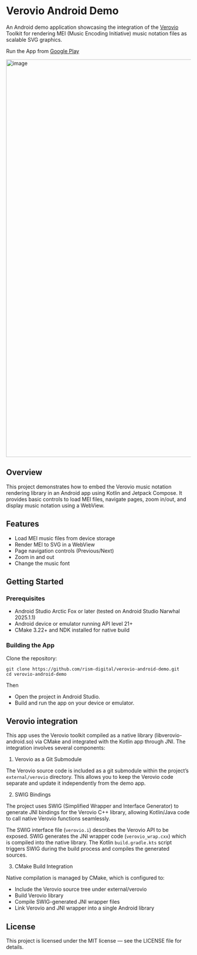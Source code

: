 # Verovio Android Demo

An Android demo application showcasing the integration of the [Verovio](https://www.verovio.org) Toolkit for rendering MEI (Music Encoding Initiative) music notation files as scalable SVG graphics.

Run the App from [Google Play](https://play.google.com/store/apps/details?id=org.verovio.android.demo)

<img width="540" height="1080" alt="image" src="https://github.com/user-attachments/assets/e38607a1-68ae-4bce-b8a7-05fcaffd8024" />

## Overview

This project demonstrates how to embed the Verovio music notation rendering library in an Android app using Kotlin and Jetpack Compose. It provides basic controls to load MEI files, navigate pages, zoom in/out, and display music notation using a WebView.

## Features

* Load MEI music files from device storage
* Render MEI to SVG in a WebView
* Page navigation controls (Previous/Next)
* Zoom in and out
* Change the music font

## Getting Started

### Prerequisites

* Android Studio Arctic Fox or later (tested on Android Studio Narwhal 2025.1.1)
* Android device or emulator running API level 21+
* CMake 3.22+ and NDK installed for native build

### Building the App

Clone the repository:

    git clone https://github.com/rism-digital/verovio-android-demo.git
    cd verovio-android-demo


Then
* Open the project in Android Studio.
* Build and run the app on your device or emulator.

## Verovio integration

This app uses the Verovio toolkit compiled as a native library (libverovio-android.so) via CMake and integrated with the Kotlin app through JNI. The integration involves several components:

1. Verovio as a Git Submodule

The Verovio source code is included as a git submodule within the project’s `external/verovio` directory. This allows you to keep the Verovio code separate and update it independently from the demo app.

2. SWIG Bindings

The project uses SWIG (Simplified Wrapper and Interface Generator) to generate JNI bindings for the Verovio C++ library, allowing Kotlin/Java code to call native Verovio functions seamlessly.

The SWIG interface file (`verovio.i`) describes the Verovio API to be exposed. SWIG generates the JNI wrapper code (`verovio_wrap.cxx`) which is compiled into the native library. The Kotlin `build.gradle.kts` script triggers SWIG during the build process and compiles the generated sources.

3. CMake Build Integration

Native compilation is managed by CMake, which is configured to:

* Include the Verovio source tree under external/verovio
* Build Verovio library
* Compile SWIG-generated JNI wrapper files
* Link Verovio and JNI wrapper into a single Android library

## License

This project is licensed under the MIT license — see the LICENSE file for details.
